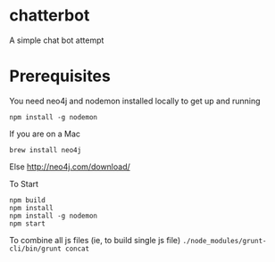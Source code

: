 chatterbot
==========

A simple chat bot attempt

Prerequisites
========
You need neo4j and nodemon installed locally to get up and running
```
npm install -g nodemon
```

If you are on a Mac
```
brew install neo4j
```
Else
http://neo4j.com/download/

To Start
```
npm build
npm install
npm install -g nodemon
npm start
```

To combine all js files (ie, to build single js file)
`./node_modules/grunt-cli/bin/grunt concat`
